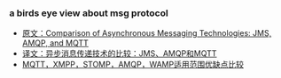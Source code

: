 
### a birds eye view about msg protocol 

 * [原文：Comparison of Asynchronous Messaging Technologies: JMS, AMQP, and MQTT](https://dzone.com/articles/comparison-of-asynchronous-messaging-technologies)
 * [译文：异步消息传递技术的比较：JMS、AMQP和MQTT](https://blog.csdn.net/qq_19004627/article/details/79802685)
 * [MQTT，XMPP，STOMP，AMQP，WAMP适用范围优缺点比较](ps://blog.csdn.net/happytofly/article/details/80123057)
